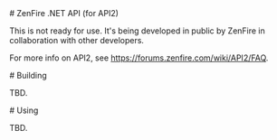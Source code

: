 <A name="toc1-0" title="ZenFire .NET API (for API2)" />
# ZenFire .NET API (for API2)

This is not ready for use.  It's being developed in public by ZenFire in collaboration with other developers.

For more info on API2, see https://forums.zenfire.com/wiki/API2/FAQ.

<A name="toc1-7" title="Building" />
# Building

TBD.

<A name="toc1-12" title="Using" />
# Using

TBD.
